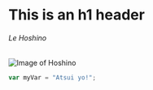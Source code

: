# This is an h1 header
###### Le Hoshino

![Image of Hoshino](https://static.wikitide.net/bluearchivewiki/c/c2/Hoshino_%28Swimsuit%29.png?version=25af5c07790b064540722a394002a255)

``` javascript
var myVar = "Atsui yo!";
```
